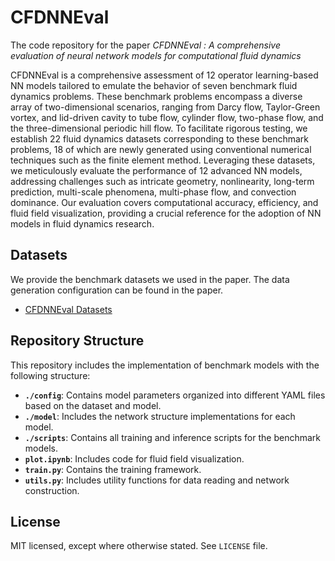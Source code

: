 # CFDNNEval

The code repository for the paper *CFDNNEval : A comprehensive evaluation of neural network models  for computational fluid dynamics*

CFDNNEval is a comprehensive assessment of 12 operator learning-based NN models tailored to emulate the behavior of seven benchmark fluid dynamics problems. These benchmark problems encompass a diverse array of two-dimensional scenarios, ranging from Darcy flow, Taylor-Green vortex, and lid-driven cavity to tube flow, cylinder flow, two-phase flow, and the three-dimensional periodic hill flow. To facilitate rigorous testing, we establish 22 fluid dynamics datasets corresponding to these benchmark problems, 18 of which are newly generated using conventional numerical techniques such as the finite element method. Leveraging these datasets, we meticulously evaluate the performance of 12 advanced NN models, addressing challenges such as intricate geometry, nonlinearity, long-term prediction, multi-scale phenomena, multi-phase flow, and convection dominance. Our evaluation covers computational accuracy, efficiency, and fluid field visualization, providing a crucial reference for the adoption of NN models in fluid dynamics research.

## Datasets

We provide the benchmark datasets we used in the paper. The data generation configuration can be found in the paper.

* [CFDNNEval Datasets](https://drive.google.com/drive/folders/1Ao9vfWjy1VTwTa-9N1axZlXlz1s6CjPW?usp=sharing)

## Repository Structure

This repository includes the implementation of benchmark models with the following structure:

- **`./config`**: Contains model parameters organized into different YAML files based on the dataset and model.
- **`./model`**: Includes the network structure implementations for each model.
- **`./scripts`**: Contains all training and inference scripts for the benchmark models.
- **`plot.ipynb`**: Includes code for fluid field visualization.
- **`train.py`**: Contains the training framework.
- **`utils.py`**: Includes utility functions for data reading and network construction.

## License

MIT licensed, except where otherwise stated. See `LICENSE` file.
